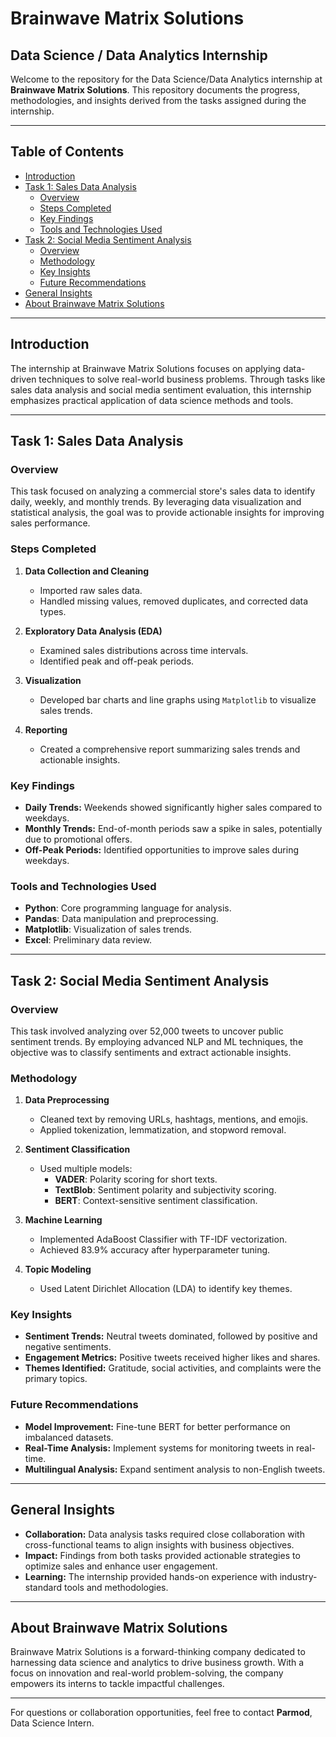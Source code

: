 # Brainwave Matrix Solutions

## Data Science / Data Analytics Internship

Welcome to the repository for the Data Science/Data Analytics internship at **Brainwave Matrix Solutions**. This repository documents the progress, methodologies, and insights derived from the tasks assigned during the internship.

---

## Table of Contents
- [Introduction](#introduction)
- [Task 1: Sales Data Analysis](#task-1-sales-data-analysis)
  - [Overview](#overview-1)
  - [Steps Completed](#steps-completed)
  - [Key Findings](#key-findings)
  - [Tools and Technologies Used](#tools-and-technologies-used-1)
- [Task 2: Social Media Sentiment Analysis](#task-2-social-media-sentiment-analysis)
  - [Overview](#overview-2)
  - [Methodology](#methodology)
  - [Key Insights](#key-insights)
  - [Future Recommendations](#future-recommendations)
- [General Insights](#general-insights)
- [About Brainwave Matrix Solutions](#about-brainwave-matrix-solutions)

---

## Introduction
The internship at Brainwave Matrix Solutions focuses on applying data-driven techniques to solve real-world business problems. Through tasks like sales data analysis and social media sentiment evaluation, this internship emphasizes practical application of data science methods and tools.

---

## Task 1: Sales Data Analysis

### Overview
This task focused on analyzing a commercial store's sales data to identify daily, weekly, and monthly trends. By leveraging data visualization and statistical analysis, the goal was to provide actionable insights for improving sales performance.

### Steps Completed
1. **Data Collection and Cleaning**
   - Imported raw sales data.
   - Handled missing values, removed duplicates, and corrected data types.

2. **Exploratory Data Analysis (EDA)**
   - Examined sales distributions across time intervals.
   - Identified peak and off-peak periods.

3. **Visualization**
   - Developed bar charts and line graphs using `Matplotlib` to visualize sales trends.

4. **Reporting**
   - Created a comprehensive report summarizing sales trends and actionable insights.

### Key Findings
- **Daily Trends:** Weekends showed significantly higher sales compared to weekdays.
- **Monthly Trends:** End-of-month periods saw a spike in sales, potentially due to promotional offers.
- **Off-Peak Periods:** Identified opportunities to improve sales during weekdays.

### Tools and Technologies Used
- **Python**: Core programming language for analysis.
- **Pandas**: Data manipulation and preprocessing.
- **Matplotlib**: Visualization of sales trends.
- **Excel**: Preliminary data review.

---

## Task 2: Social Media Sentiment Analysis

### Overview
This task involved analyzing over 52,000 tweets to uncover public sentiment trends. By employing advanced NLP and ML techniques, the objective was to classify sentiments and extract actionable insights.

### Methodology
1. **Data Preprocessing**
   - Cleaned text by removing URLs, hashtags, mentions, and emojis.
   - Applied tokenization, lemmatization, and stopword removal.

2. **Sentiment Classification**
   - Used multiple models:
     - **VADER**: Polarity scoring for short texts.
     - **TextBlob**: Sentiment polarity and subjectivity scoring.
     - **BERT**: Context-sensitive sentiment classification.

3. **Machine Learning**
   - Implemented AdaBoost Classifier with TF-IDF vectorization.
   - Achieved 83.9% accuracy after hyperparameter tuning.

4. **Topic Modeling**
   - Used Latent Dirichlet Allocation (LDA) to identify key themes.

### Key Insights
- **Sentiment Trends:** Neutral tweets dominated, followed by positive and negative sentiments.
- **Engagement Metrics:** Positive tweets received higher likes and shares.
- **Themes Identified:** Gratitude, social activities, and complaints were the primary topics.

### Future Recommendations
- **Model Improvement:** Fine-tune BERT for better performance on imbalanced datasets.
- **Real-Time Analysis:** Implement systems for monitoring tweets in real-time.
- **Multilingual Analysis:** Expand sentiment analysis to non-English tweets.

---

## General Insights
- **Collaboration:** Data analysis tasks required close collaboration with cross-functional teams to align insights with business objectives.
- **Impact:** Findings from both tasks provided actionable strategies to optimize sales and enhance user engagement.
- **Learning:** The internship provided hands-on experience with industry-standard tools and methodologies.

---

## About Brainwave Matrix Solutions
Brainwave Matrix Solutions is a forward-thinking company dedicated to harnessing data science and analytics to drive business growth. With a focus on innovation and real-world problem-solving, the company empowers its interns to tackle impactful challenges.

---

For questions or collaboration opportunities, feel free to contact **Parmod**, Data Science Intern.
